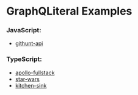 # GraphQLiteral Examples

### JavaScript:

- [githunt-api](githunt-api)

### TypeScript:

- [apollo-fullstack](apollo-fullstack)
- [star-wars](star-wars)
- [kitchen-sink](kitchen-sink)
